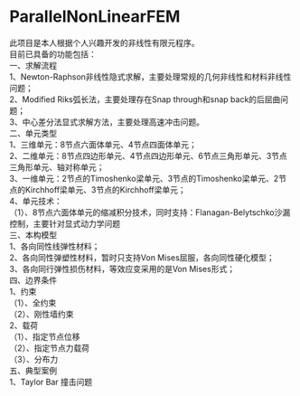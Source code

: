 # ParallelNonLinearFEM
此项目是本人根据个人兴趣开发的非线性有限元程序。  
目前已具备的功能包括：  
一、求解流程  
1、Newton-Raphson非线性隐式求解，主要处理常规的几何非线性和材料非线性问题；  
2、Modified Riks弧长法，主要处理存在Snap through和snap back的后屈曲问题；  
3、中心差分法显式求解方法，主要处理高速冲击问题。  
二、单元类型  
1、三维单元：8节点六面体单元、4节点四面体单元；  
2、二维单元：8节点四边形单元、4节点四边形单元、6节点三角形单元、3节点三角形单元、轴对称单元；  
3、一维单元：2节点的Timoshenko梁单元、3节点的Timoshenko梁单元、2节点的Kirchhoff梁单元、3节点的Kirchhoff梁单元；  
4、单元技术：  
   （1）、8节点六面体单元的缩减积分技术，同时支持：Flanagan-Belytschko沙漏控制，主要针对显式动力学问题  
三、本构模型  
1、各向同性线弹性材料；  
2、各向同性弹塑性材料，暂时只支持Von Mises屈服，各向同性硬化模型；  
3、各向同行弹性损伤材料，等效应变采用的是Von Mises形式；  
四、边界条件  
1、约束  
   （1）、全约束  
   （2）、刚性墙约束  
2、载荷  
   （1）、指定节点位移  
   （2）、指定节点力载荷  
   （3）、分布力  
五、典型案例  
1、Taylor Bar 撞击问题  
